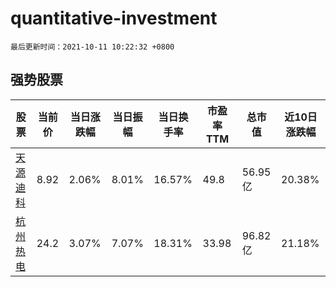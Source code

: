 # quantitative-investment

`最后更新时间：2021-10-11 10:22:32 +0800`

## 强势股票

|股票|当前价|当日涨跌幅|当日振幅|当日换手率|市盈率TTM|总市值|近10日涨跌幅|
|----|----|----|----|----|----|----|----|
|[天源迪科](https://xueqiu.com/S/SZ300047)|8.92|2.06%|8.01%|16.57%|49.8|56.95亿|20.38%|
|[杭州热电](https://xueqiu.com/S/SH605011)|24.2|3.07%|7.07%|18.31%|33.98|96.82亿|21.18%|
